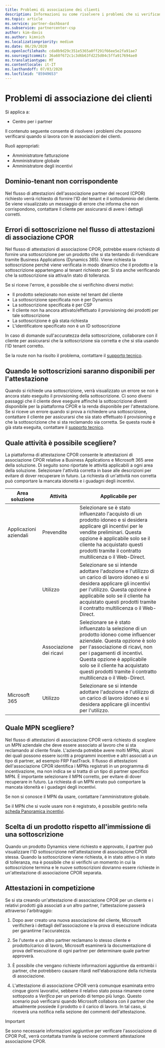 ```yaml
---
title: Problemi di associazione dei clienti
description: Informazioni su come risolvere i problemi che si verificano quando si lavora con le associazioni clienti di CPOR (partner di record).
ms.topic: article
ms.service: partner-dashboard
ms.subservice: partnercenter-csp
author: kim-davis
ms.author: kimnich
ms.localizationpriority: medium
ms.date: 06/29/2020
ms.openlocfilehash: cda0b9d29c351e5365a0ff291f66ee5e2fa91ae7
ms.sourcegitcommit: 36a60f672c1c3d6b63fd225d04c5ffa917694ae0
ms.translationtype: MT
ms.contentlocale: it-IT
ms.lasthandoff: 07/03/2020
ms.locfileid: "85949653"
---
```

# <a name="customer-association-issues"></a>Problemi di associazione dei clienti

Si applica a:

- Centro per i partner

Il contenuto seguente consente di risolvere i problemi che possono verificarsi quando si lavora con le associazioni dei clienti.

Ruoli appropriati:

- Amministratore fatturazione
- Amministratore globale
- Amministratore degli incentivi

## <a name="domain-tenant-mismatch"></a>Dominio-tenant non corrispondente

Nel flusso di attestazioni dell'associazione partner del record (CPOR) richiesto verrà richiesto di fornire l'ID del tenant e il sottodominio del cliente. Se viene visualizzato un messaggio di errore che informa che non corrispondono, contattare il cliente per assicurarsi di avere i dettagli corretti.

## <a name="subscription-errors-in-the-cpor-association-claim-flow"></a>Errori di sottoscrizione nel flusso di attestazioni di associazione CPOR

Nel flusso di attestazioni di associazione CPOR, potrebbe essere richiesto di fornire una sottoscrizione per un prodotto che si sta tentando di rivendicare tramite Business Applications (Dynamics 365). Viene richiesta la sottoscrizione perché viene verificata in modo dinamico che il prodotto e la sottoscrizione appartengano al tenant richiesto per. Si sta anche verificando che la sottoscrizione sia attiva/in stato di tolleranza.

Se si riceve l'errore, è possibile che si verifichino diversi motivi:

- Il prodotto selezionato non esiste nel tenant del cliente
- La sottoscrizione specificata non è per Dynamics
- La sottoscrizione specificata è per CSP
- Il cliente non ha ancora attivato/effettuato il provisioning dei prodotti per tale sottoscrizione
- La sottoscrizione è già stata richiesta
- L'identificatore specificato non è un ID sottoscrizione

In caso di domande sull'accuratezza della sottoscrizione, collaborare con il cliente per assicurarsi che la sottoscrizione sia corretta e che si stia usando l'ID tenant corretto.

Se la route non ha risolto il problema, contattare il [supporto tecnico](https://partner.microsoft.com/dashboard/support/incentives/servicerequests?category=incentives).

## <a name="when-subscriptions-will-be-available-to-claim"></a>Quando le sottoscrizioni saranno disponibili per l'attestazione

Quando si richiede una sottoscrizione, verrà visualizzato un errore se non è ancora stato eseguito il provisioning della sottoscrizione. Ci sono diversi passaggi che il cliente deve eseguire affinché la sottoscrizione diventi disponibile per la piattaforma CPOR e la renda disponibile per l'attestazione. Se si riceve un errore quando si prova a richiedere una sottoscrizione, contattare il cliente per assicurarsi che sia stato effettuato il provisioning e che la sottoscrizione che si sta reclamando sia corretta. Se questa route è già stata eseguita, contattare il [supporto tecnico](https://partner.microsoft.com/dashboard/support/incentives/servicerequests?category=incentives).

## <a name="which-activity-do-i-choose"></a>Quale attività è possibile scegliere?

La piattaforma di attestazione CPOR consente le attestazioni di associazione CPOR relative a Business Applications e Microsoft 365 aree della soluzione. Di seguito sono riportate le attività applicabili a ogni area della soluzione. Selezionare l'attività corretta in base alle descrizioni per evitare di dover recuperare in futuro. La richiesta di un'attività non corretta può comportare la mancata idoneità e i guadagni degli incentivi.


| Area soluzione | Attività | Applicabile per |
| ------ | ----------- | ----------- |
| Applicazioni aziendali      | Prevendite   | Selezionare se è stato influenzato l'acquisto di un prodotto idoneo e si desidera applicare gli incentivi per le vendite preliminari. Questa opzione è applicabile solo se il cliente ha acquistato questi prodotti tramite il contratto multilicenza o il Web-Direct. |
|    |  Utilizzo  | Selezionare se si intende adottare l'adozione e l'utilizzo di un carico di lavoro idoneo e si desidera applicare gli incentivi per l'utilizzo. Questa opzione è applicabile solo se il cliente ha acquistato questi prodotti tramite il contratto multilicenza o il Web-Direct. |
|    | Associazione dei ricavi   | Selezionare se è stato influenzato la selezione di un prodotto idoneo come influencer aziendale. Questa opzione è solo per l'associazione di ricavi, non per i pagamenti di incentivi. Questa opzione è applicabile solo se il cliente ha acquistato questi prodotti tramite il contratto multilicenza o il Web-Direct.   |
| Microsoft 365   | Utilizzo   | Selezionare se si intende adottare l'adozione e l'utilizzo di un carico di lavoro idoneo e si desidera applicare gli incentivi per l'utilizzo. |

## <a name="which-mpn-do-i-choose"></a>Quale MPN scegliere?

Nel flusso di attestazioni di associazione CPOR verrà richiesto di scegliere un MPN aziendale che deve essere associato al lavoro che si sta reclamando al cliente finale. L'azienda potrebbe avere molti MPNs, alcuni dei quali possono essere iscritti a programmi incentive e altri associati a un tipo di partner, ad esempio FRP FastTrack. Il flusso di attestazioni dell'associazione CPOR identifica i MPNs registrati in un programma di incentivazione, ma non indica se si tratta di un tipo di partner specifico MPN. È importante selezionare il MPN corretto, per evitare di dover recuperare in futuro. La richiesta di un MPN errato può comportare la mancata idoneità e i guadagni degli incentivi.

Se non si conosce il MPN da usare, contattare l'amministratore globale.

Se il MPN che si vuole usare non è registrato, è possibile gestirlo nella [scheda Panoramica incentivi](https://partner.microsoft.com/dashboard/incentives/enrollment/summary).

## <a name="choosing-a-product-vs-entering-a-subscription"></a>Scelta di un prodotto rispetto all'immissione di una sottoscrizione

Quando un prodotto Dynamics viene richiesto e approvato, il partner può visualizzare l'ID sottoscrizione nell'attestazione di associazione CPOR stessa. Quando la sottoscrizione viene richiesta, è in stato attivo o in stato di tolleranza, ma è possibile che si verifichi un momento in cui la sottoscrizione termina e le nuove sottoscrizioni dovranno essere richieste in un'attestazione di associazione CPOR separata.

## <a name="competing-claims"></a>Attestazioni in competizione

Se si sta creando un'attestazione di associazione CPOR per un cliente e i relativi prodotti già associati a un altro partner, l'attestazione passerà attraverso l'arbitraggio:

1. Dopo aver creato una nuova associazione del cliente, Microsoft verificherà i dettagli dell'associazione e la prova di esecuzione indicata per garantirne l'accuratezza.

2. Se l'utente e un altro partner reclamano lo stesso cliente e prodotto/carico di lavoro, Microsoft esaminerà la documentazione di prova dell'esecuzione di ogni partner per determinare quale partner approverà.

3. È possibile che vengano richieste informazioni aggiuntive da entrambi i partner, che potrebbero causare ritardi nell'elaborazione della richiesta di associazione.

4. L'attestazione di associazione CPOR verrà comunque esaminata entro cinque giorni lavorativi, sebbene il relativo stato possa rimanere come sottoposto a _Verifica_ per un periodo di tempo più lungo. Questo scenario può verificarsi quando Microsoft collabora con il partner che attualmente possiede il prodotto o il carico di lavoro. In tal caso, si riceverà una notifica nella sezione dei commenti dell'attestazione. 

>[!IMPORTANT]
>Se sono necessarie informazioni aggiuntive per verificare l'associazione di CPOR PoE, verrà contattata tramite la sezione commenti attestazione associazione CPOR.
